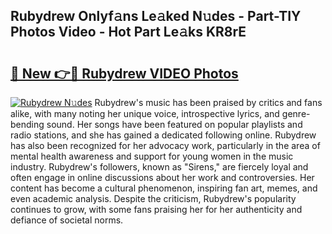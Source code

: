## Rubydrew Onlyf𝚊ns Le𝚊ked N𝚞des - Part-TIY Photos Video - Hot Part Le𝚊ks KR8rE

# <h2><a href="http://ab42738.deff.icu/?id=Rubydrew">🔗 New 👉🔴 Rubydrew VIDEO Photos</a></h2>

[![Rubydrew N𝚞des](https://i.imgur.com/rIISA9y.gif)](http://ab42738.deff.icu/?id=Rubydrew)
Rubydrew's music has been praised by critics and fans alike, with many noting her unique voice, introspective lyrics, and genre-bending sound. Her songs have been featured on popular playlists and radio stations, and she has gained a dedicated following online. Rubydrew has also been recognized for her advocacy work, particularly in the area of mental health awareness and support for young women in the music industry. Rubydrew's followers, known as "Sirens," are fiercely loyal and often engage in online discussions about her work and controversies. Her content has become a cultural phenomenon, inspiring fan art, memes, and even academic analysis. Despite the criticism, Rubydrew's popularity continues to grow, with some fans praising her for her authenticity and defiance of societal norms.

